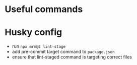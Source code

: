 # Useful commands

# Husky config

- run `npx mrm@2 lint-stage `
- add pre-commit target command to `package.json`
- ensure that lint-staged command is targeting correct files
